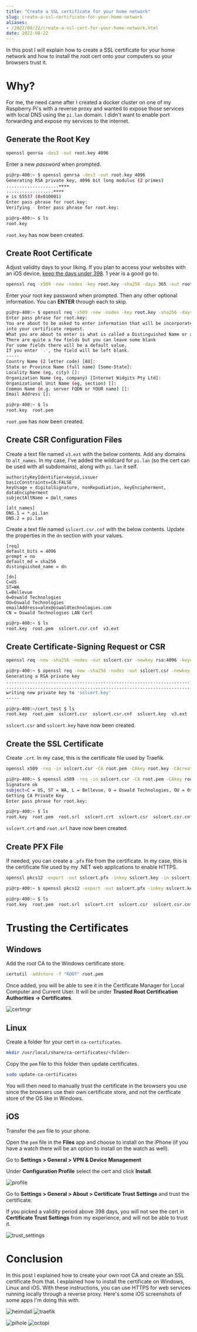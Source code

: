 ```yaml
---
title: "Create a SSL certificate for your home network"
slug: create-a-ssl-certificate-for-your-home-network
aliases:
- /2022/08/22/create-a-ssl-cert-for-your-home-network.html
date: 2022-08-22
---
```


In this post I will explain how to create a SSL certificate for your home network and how to install the root cert onto your computers so your browsers trust it.


# Why?

For me, the need came after I created a docker cluster on one of my Raspberry Pi's with a reverse proxy and wanted to expose those services with local DNS using the `pi.lan` domain. I didn't want to enable port forwarding and expose my services to the internet.


## Generate the Root Key

```bash
openssl genrsa -des3 -out root.key 4096
```

Enter a new _password_ when prompted.

```bash
pi@rp-400:~ $ openssl genrsa -des3 -out root.key 4096
Generating RSA private key, 4096 bit long modulus (2 primes)
....................++++
..................++++
e is 65537 (0x010001)
Enter pass phrase for root.key:
Verifying - Enter pass phrase for root.key:

pi@rp-400:~ $ ls
root.key
```

`root.key` has now been created.


## Create Root Certificate

Adjust validity days to your liking. If you plan to access your websites with an iOS device, [keep the days under 398](https://support.apple.com/en-us/HT211025). 1 year is a good go to.

```bash
openssl req -x509 -new -nodes -key root.key -sha256 -days 365 -out root.pem
```

Enter your root key password when prompted. Then any other optional information. You can **ENTER** through each to skip.

```bash
pi@rp-400:~ $ openssl req -x509 -new -nodes -key root.key -sha256 -days 365 -out root.pem
Enter pass phrase for root.key:
You are about to be asked to enter information that will be incorporated
into your certificate request.
What you are about to enter is what is called a Distinguished Name or a DN.
There are quite a few fields but you can leave some blank
For some fields there will be a default value,
If you enter '.', the field will be left blank.
-----
Country Name (2 letter code) [AU]:
State or Province Name (full name) [Some-State]:
Locality Name (eg, city) []:
Organization Name (eg, company) [Internet Widgits Pty Ltd]:
Organizational Unit Name (eg, section) []:
Common Name (e.g. server FQDN or YOUR name) []:
Email Address []:

pi@rp-400:~ $ ls
root.key  root.pem
```

`root.pem` has now been created.


## Create CSR Configuration Files

Create a text file named `v3.ext` with the below contents. Add any domains to `alt_names`. In my case, I've added the wildcard for `pi.lan` (so the cert can be used with all subdomains), along with `pi.lan` it self.

```
authorityKeyIdentifier=keyid,issuer
basicConstraints=CA:FALSE
keyUsage = digitalSignature, nonRepudiation, keyEncipherment, dataEncipherment
subjectAltName = @alt_names

[alt_names]
DNS.1 = *.pi.lan
DNS.2 = pi.lan
```

Create a text file named `sslcert.csr.cnf` with the below contents. Update the properties in the `dn` section with your values.

```
[req]
default_bits = 4096
prompt = no
default_md = sha256
distinguished_name = dn

[dn]
C=US
ST=WA
L=Bellevue
O=Oswald Technologies
OU=Oswald Technologies
emailAddress=alex@oswaldtechnologies.com
CN = Oswald Technologies LAN Cert
```

```bash
pi@rp-400:~ $ ls
root.key  root.pem  sslcert.csr.cnf  v3.ext
```


## Create Certificate-Signing Request or CSR

```bash
openssl req -new -sha256 -nodes -out sslcert.csr -newkey rsa:4096 -keyout sslcert.key -config sslcert.csr.cnf
```

```bash
pi@rp-400:~ $ openssl req -new -sha256 -nodes -out sslcert.csr -newkey rsa:4096 -keyout sslcert.key -config sslcert.csr.cnf
Generating a RSA private key
..............................................................................................................++++
.........................................................................................++++
writing new private key to 'sslcert.key'
-----

pi@rp-400:~/cert_test $ ls
root.key  root.pem  sslcert.csr  sslcert.csr.cnf  sslcert.key  v3.ext
```

`sslcert.csr` and `sslcert.key` have now been created.


## Create the SSL Certificate

Create `.crt`. In my case, this is the certificate file used by Traefik.

```bash
openssl x509 -req -in sslcert.csr -CA root.pem -CAkey root.key -CAcreateserial -out sslcert.crt -days 365 -sha256 -extfile v3.ext
```

```bash
pi@rp-400:~ $ openssl x509 -req -in sslcert.csr -CA root.pem -CAkey root.key -CAcreateserial -out sslcert.crt -days 365 -sha256 -extfile v3.ext
Signature ok
subject=C = US, ST = WA, L = Bellevue, O = Oswald Technologies, OU = Oswald Technologies, emailAddress = alex@oswaldtechnologies.com, CN = Oswald Technologies LAN Cert
Getting CA Private Key
Enter pass phrase for root.key:

pi@rp-400:~ $ ls
root.key  root.pem  root.srl  sslcert.crt  sslcert.csr  sslcert.csr.cnf  sslcert.key  v3.ext
```

`sslcert.crt` and `root.srl` have now been created.


## Create PFX File

If needed, you can create a `.pfx` file from the certificate. In my case, this is the certificate file used by my .NET web applications to enable HTTPS.

```bash
openssl pkcs12 -export -out sslcert.pfx -inkey sslcert.key -in sslcert.crt -passout pass:
```

```bash
pi@rp-400:~ $ openssl pkcs12 -export -out sslcert.pfx -inkey sslcert.key -in sslcert.crt -passout pass:

pi@rp-400:~ $ ls
root.key  root.pem  root.srl  sslcert.crt  sslcert.csr  sslcert.csr.cnf  sslcert.key  sslcert.pfx  v3.ext
```


# Trusting the Certificates


## Windows

Add the root CA to the Windows certificate store.

```cmd
certutil -addstore -f "ROOT" root.pem
```

Once added, you will be able to see it in the Certificate Manager for Local Computer and Current User. It will be under **Trusted Root Certification Authorities -> Certificates**.

![certmgr](certmgr.png)


## Linux

Create a folder for your cert in `ca-certificates`.

```bash
mkdir /usr/local/share/ca-certificates/<folder>
```

Copy the `pem` file to this folder then update certificates.

```bash
sudo update-ca-certificates
```

You will then need to manually trust the certificate in the browsers you use since the browsers use their own certificate store, and not the certficate store of the OS like in Windows.


## iOS

Transfer the `pem` file to your phone.

Open the `pem` file in the **Files** app and choose to install on the iPhone (if you have a watch there will be an option to install on the watch as well).

Go to **Settings > General > VPN & Device Management**

Under **Configuration Profile** select the cert and click **Install**.

![profile](profile.png)

Go to **Settings > General > About > Certificate Trust Settings** and trust the certificate.

If you picked a validity period above 398 days, you will not see the cert in **Certificate Trust Settings** from my experience, and will not be able to trust it.

![trust_settings](trust_settings.png)


# Conclusion

In this post I explained how to create your own root CA and create an SSL certificate from that. I explained how to install the certificate on Windows, Linux and iOS. With these instructions, you can use HTTPS for web services running locally through a reverse proxy. Here's some iOS screenshots of some apps I'm doing this with.

![heimdall](heimdall.png)
![traefik](traefik.png)

![pihole](pihole.png)
![octopi](octopi.png)
